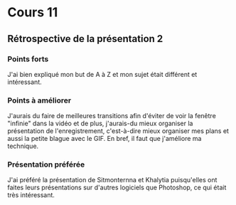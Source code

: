 # Cours 11
## Rétrospective de la présentation 2

### Points forts

J'ai bien expliqué mon but de A à Z et mon sujet était différent et intéressant.

### Points à améliorer

J'aurais du faire de meilleures transitions afin d'éviter de voir la fenêtre "infinie" dans la vidéo et de plus, j'aurais-du mieux organiser la présentation de l'enregistrement, c'est-à-dire mieux organiser mes plans et aussi la petite blague avec le GIF. En bref, il faut que j'améliore ma technique.

### Présentation préférée

J'ai préféré la présentation de Sitmonternna et Khalytia puisqu'elles ont faites leurs présentations sur d'autres logiciels que Photoshop, ce qui était très intéressant.

